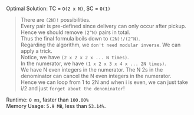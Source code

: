 Optimal Solution: TC = `O(2 x N)`, SC = `O(1)`

> There are `(2N)!` possibilities. <br>
> Every pair is pre-defined since delivery can only occur after pickup. Hence we should remove `(2^N)` pairs in total. <br>
> Thus the final formula boils down to `(2N)!/(2^N)`. <br>
> Regarding the algorithm, we `don't need modular inverse`. We can apply a trick. <br>
> Notice, we have `(2 x 2 x 2 x ... N times)`. <br>
> In the numerator, we have `(1 x 2 x 3 x 4 x ... 2N times)`. <br>
> We have N even integers in the numerator. The N 2s in the denominator can cancel the N even integers in the numerator. <br>
> Hence we can loop from 1 to 2N and when i is even, we can just take i/2 and just `forget about the denominator`! <br>

Runtime: `0 ms`, faster than `100.00%` <br>
Memory Usage: `5.9 MB`, less than `53.14%`.